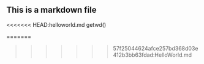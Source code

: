 ## This is a markdown file

<<<<<<< HEAD:helloworld.md
getwd()

=======
>>>>>>> 57f25044624afce257bd368d03e412b3bb63fdad:HelloWorld.md

